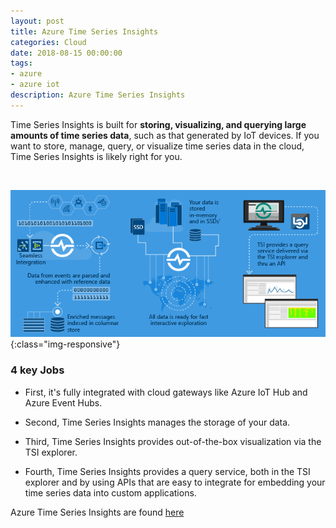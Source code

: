 ```yaml
---
layout: post
title: Azure Time Series Insights
categories: Cloud
date: 2018-08-15 00:00:00
tags:
- azure
- azure iot
description: Azure Time Series Insights 
---
```


Time Series Insights is built for **storing, visualizing, and querying large amounts of time series data**, such as that generated by IoT devices. If you want to store, manage, query, or visualize time series data in the cloud, Time Series Insights is likely right for you.            

<br/>

![TimeSeriesInsights](/img/AzureTimeSeriesInsights/time-series-insights-flowchart.jpg){:class="img-responsive"}
<br/>


### 4 key Jobs                       


* First, it's fully integrated with cloud gateways like Azure IoT Hub and Azure Event Hubs.                     

* Second, Time Series Insights manages the storage of your data.             
* Third, Time Series Insights provides out-of-the-box visualization via the TSI explorer.           

* Fourth, Time Series Insights provides a query service, both in the TSI explorer and by using APIs that are easy to integrate for embedding your time series data into custom applications.         

Azure Time Series Insights are found [here](https://docs.microsoft.com/en-us/azure/time-series-insights/time-series-insights-overview)                          


